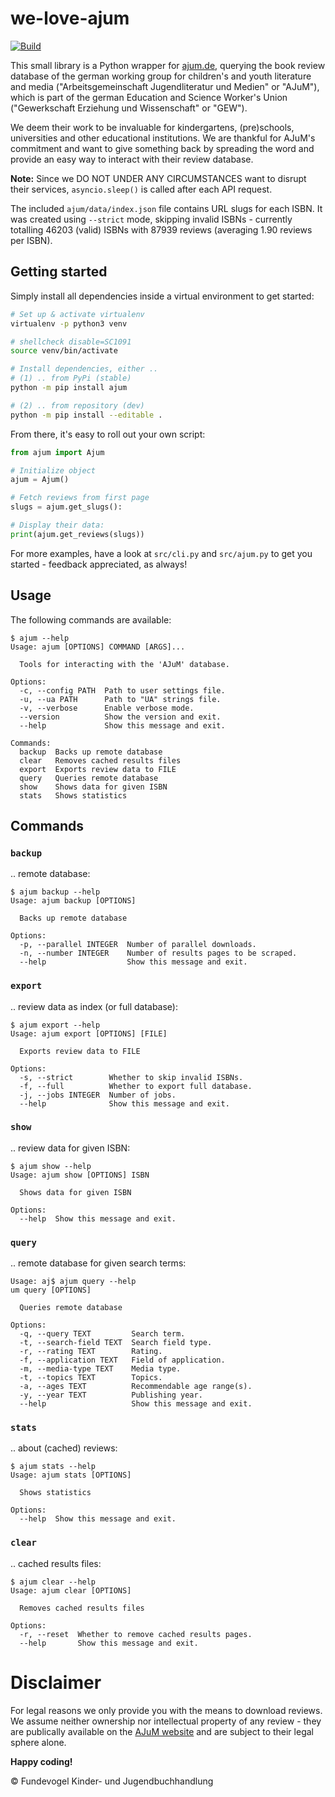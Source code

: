 # we-love-ajum
[![Build](https://ci.codeberg.org/api/badges/S1SYPHOS/we-love-ajum/status.svg)](https://codeberg.org/S1SYPHOS/we-love-ajum/issues)

This small library is a Python wrapper for [ajum.de](https://www.ajum.de/rezension-suche), querying the book review database of the german working group for children's and youth literature and media ("Arbeitsgemeinschaft Jugendliteratur und Medien" or "AJuM"), which is part of the german Education and Science Worker's Union ("Gewerkschaft Erziehung und Wissenschaft" or "GEW").

We deem their work to be invaluable for kindergartens, (pre)schools, universities and other educational institutions. We are thankful for AJuM's commitment and want to give something back by spreading the word and provide an easy way to interact with their review database.

**Note:** Since we DO NOT UNDER ANY CIRCUMSTANCES want to disrupt their services, `asyncio.sleep()` is called after each API request.

The included `ajum/data/index.json` file contains URL slugs for each ISBN. It was created using `--strict` mode, skipping invalid ISBNs - currently totalling 46203 (valid) ISBNs with 87939 reviews (averaging 1.90 reviews per ISBN).


## Getting started

Simply install all dependencies inside a virtual environment to get started:

```bash
# Set up & activate virtualenv
virtualenv -p python3 venv

# shellcheck disable=SC1091
source venv/bin/activate

# Install dependencies, either ..
# (1) .. from PyPi (stable)
python -m pip install ajum

# (2) .. from repository (dev)
python -m pip install --editable .
```

From there, it's easy to roll out your own script:

```python
from ajum import Ajum

# Initialize object
ajum = Ajum()

# Fetch reviews from first page
slugs = ajum.get_slugs():

# Display their data:
print(ajum.get_reviews(slugs))
```

For more examples, have a look at `src/cli.py` and `src/ajum.py` to get you started - feedback appreciated, as always!


## Usage

The following commands are available:

```text
$ ajum --help
Usage: ajum [OPTIONS] COMMAND [ARGS]...

  Tools for interacting with the 'AJuM' database.

Options:
  -c, --config PATH  Path to user settings file.
  -u, --ua PATH      Path to "UA" strings file.
  -v, --verbose      Enable verbose mode.
  --version          Show the version and exit.
  --help             Show this message and exit.

Commands:
  backup  Backs up remote database
  clear   Removes cached results files
  export  Exports review data to FILE
  query   Queries remote database
  show    Shows data for given ISBN
  stats   Shows statistics
```


## Commands

### `backup`

.. remote database:

```text
$ ajum backup --help
Usage: ajum backup [OPTIONS]

  Backs up remote database

Options:
  -p, --parallel INTEGER  Number of parallel downloads.
  -n, --number INTEGER    Number of results pages to be scraped.
  --help                  Show this message and exit.
```


### `export`

.. review data as index (or full database):

```text
$ ajum export --help
Usage: ajum export [OPTIONS] [FILE]

  Exports review data to FILE

Options:
  -s, --strict        Whether to skip invalid ISBNs.
  -f, --full          Whether to export full database.
  -j, --jobs INTEGER  Number of jobs.
  --help              Show this message and exit.
```


### `show`

.. review data for given ISBN:

```text
$ ajum show --help
Usage: ajum show [OPTIONS] ISBN

  Shows data for given ISBN

Options:
  --help  Show this message and exit.
```


### `query`

.. remote database for given search terms:


```text
Usage: aj$ ajum query --help
um query [OPTIONS]

  Queries remote database

Options:
  -q, --query TEXT         Search term.
  -t, --search-field TEXT  Search field type.
  -r, --rating TEXT        Rating.
  -f, --application TEXT   Field of application.
  -m, --media-type TEXT    Media type.
  -t, --topics TEXT        Topics.
  -a, --ages TEXT          Recommendable age range(s).
  -y, --year TEXT          Publishing year.
  --help                   Show this message and exit.
```


### `stats`

.. about (cached) reviews:

```text
$ ajum stats --help
Usage: ajum stats [OPTIONS]

  Shows statistics

Options:
  --help  Show this message and exit.
```


### `clear`

.. cached results files:

```text
$ ajum clear --help
Usage: ajum clear [OPTIONS]

  Removes cached results files

Options:
  -r, --reset  Whether to remove cached results pages.
  --help       Show this message and exit.
```


# Disclaimer

For legal reasons we only provide you with the means to download reviews. We assume neither ownership nor intellectual property of any review - they are publically available on the [AJuM website](https://www.ajum.de) and are subject to their legal sphere alone.

**Happy coding!**


:copyright: Fundevogel Kinder- und Jugendbuchhandlung
